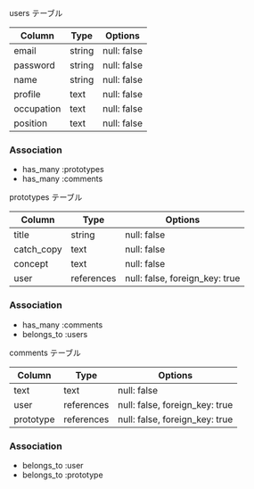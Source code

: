 users テーブル

| Column     | Type   | Options     |
| --------   | ------ | ----------- |
| email      | string | null: false |
| password   | string | null: false |
| name       | string | null: false |
| profile    | text   | null: false |
| occupation | text   | null: false |
| position   | text   | null: false |

### Association

- has_many :prototypes
- has_many :comments

prototypes テーブル

| Column     | Type      | Options                        |
| --------   | ------    | -----------------------------  |
| title      | string    | null: false                    |
| catch_copy | text      | null: false                    |
| concept    | text      | null: false                    |
| user       |references | null: false, foreign_key: true |

### Association

- has_many :comments
- belongs_to :users

comments テーブル

| Column    | Type       | Options                        |
| --------  | ------     | ---------------------------    |
| text      | text       | null: false                    |
| user      | references | null: false, foreign_key: true |
| prototype | references | null: false, foreign_key: true |

### Association

- belongs_to :user
- belongs_to :prototype